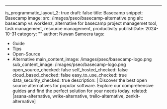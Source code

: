 ---
is_programmatic_layout_2: true
draft: false
title: Basecamp
snippet: Basecamp
image:
  src: /images/pseo/basecamp-alternative.png
  alt: basecamp vs worklenz, alternative for basecamp project managemet tool, task management, resource management, productivity
publishDate: 2024-10-31
category: ""
author: Nuwan Sameera
tags:
  - Guide
  - Tips
  - Open-Source
  - Alternative
main_content_image: /images/pseo/basecamp-logo.png
sub_content_image: /images/pseo/basecamp-logo.png
open_source_checked: false
self_hosted_checked: false
cloud_based_checked: false
easy_to_use_checked: true
data_security_checked: true
description: |
   Discover the best open source alternatives for popular software. Explore our comprehensive guides and find the perfect solution for your needs today.
related: [asana-alternative, wrike-alternative, trello-alternative, zenkit-alternative]